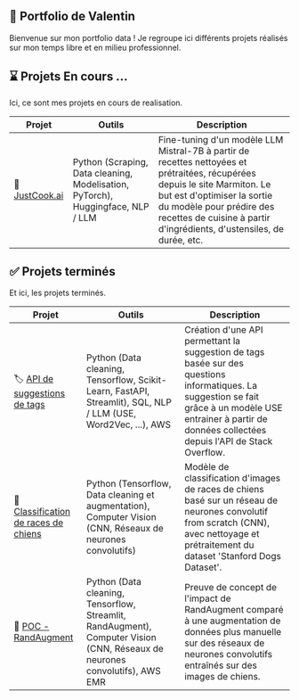 ## 💼 Portfolio de Valentin

Bienvenue sur mon portfolio data ! Je regroupe ici différents projets réalisés sur mon temps libre et en milieu professionnel.

## ⌛ Projets En cours ...
Ici, ce sont mes projets en cours de realisation.

| Projet  | Outils | Description |
| ------------- | ------------- | ------------- |
| 🍕 [JustCook.ai](https://github.com/vdmt-data/justcook.ai) | Python (Scraping, Data cleaning, Modelisation, PyTorch), Huggingface, NLP / LLM | Fine-tuning d'un modèle LLM Mistral-7B à partir de recettes nettoyées et prétraitées, récupérées depuis le site Marmiton. Le but est d'optimiser la sortie du modèle pour prédire des recettes de cuisine à partir d'ingrédients, d'ustensiles, de durée, etc. |


## ✅ Projets terminés
Et ici, les projets terminés.

| Projet  | Outils | Description |
| ------------- | ------------- | ------------- |
| 🏷️ [API de suggestions de tags](https://github.com/vdmt-data/API-Tag-Suggester-StackOverFlow) | Python (Data cleaning, Tensorflow, Scikit-Learn, FastAPI, Streamlit), SQL, NLP / LLM (USE, Word2Vec, ...), AWS | Création d'une API permettant la suggestion de tags basée sur des questions informatiques. La suggestion se fait grâce à un modèle USE entrainer à partir de données collectées depuis l'API de Stack Overflow. |
| 🐶 [Classification de races de chiens](https://github.com/vdmt-data/Dog-Classification-Model) | Python (Tensorflow, Data cleaning et augmentation), Computer Vision (CNN, Réseaux de neurones convolutifs) | Modèle de classification d'images de races de chiens basé sur un réseau de neurones convolutif from scratch (CNN), avec nettoyage et prétraitement du dataset 'Stanford Dogs Dataset'. |
| 🔬 [POC - RandAugment](https://github.com/vdmt-data/POC-RandAugment) | Python (Data cleaning, Tensorflow, Streamlit, RandAugment), Computer Vision (CNN, Réseaux de neurones convolutifs), AWS EMR | Preuve de concept de l'impact de RandAugment comparé à une augmentation de données plus manuelle sur des réseaux de neurones convolutifs entraînés sur des images de chiens. |

